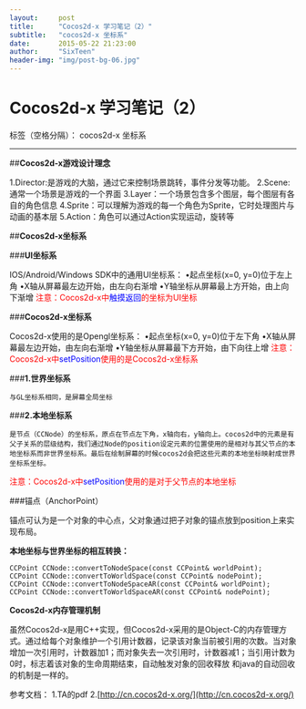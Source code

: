 ```yaml
---
layout:     post
title:      "Cocos2d-x 学习笔记（2）"
subtitle:   "cocos2d-x 坐标系"
date:       2015-05-22 21:23:00
author:     "SixTeen"
header-img: "img/post-bg-06.jpg"
---
```


# Cocos2d-x 学习笔记（2）

标签（空格分隔）： cocos2d-x 坐标系

---

##**Cocos2d-x游戏设计理念**

1.Director:是游戏的大脑，通过它来控制场景跳转，事件分发等功能。
2.Scene:通常一个场景是游戏的一个界面
3.Layer：一个场景包含多个图层，每个图层有各自的角色信息
4.Sprite：可以理解为游戏的每一个角色为Sprite，它时处理图片与动画的基本层
5.Action：角色可以通过Action实现运动，旋转等

##**Cocos2d-x坐标系**

###**UI坐标系**

IOS/Android/Windows SDK中的通用UI坐标系：
•起点坐标(x=0, y=0)位于左上角
•X轴从屏幕最左边开始，由左向右渐增
•Y轴坐标从屏幕最上方开始，由上向下渐增
<font color = "red">
注意：Cocos2d-x中<font color = "blue">触摸返回</font>的坐标为UI坐标
</font>

###**Cocos2d-x坐标系**

Cocos2d-x使用的是Opengl坐标系：
•起点坐标(x=0, y=0)位于左下角
•X轴从屏幕最左边开始，由左向右渐增
•Y轴坐标从屏幕最下方开始，由下向往上增
<font color = "red">
注意：Cocos2d-x中<font color = "blue">setPosition</font>使用的是Cocos2d-x坐标系
</font>

###**1.世界坐标系**

    与GL坐标系相同，是屏幕全局坐标
###**2.本地坐标系**

    是节点（CCNode）的坐标系，原点在节点左下角，x轴向右，y轴向上。cocos2d中的元素是有父子关系的层级结构，我们通过Node的position设定元素的位置使用的是相对与其父节点的本地坐标系而非世界坐标系。最后在绘制屏幕的时候cocos2d会把这些元素的本地坐标映射成世界坐标系坐标。
<font color="red">
    注意：Cocos2d-x中<font color = "blue">setPosition</font>使用的是对于父节点的本地坐标
</font>

###锚点（AnchorPoint）

锚点可认为是一个对象的中心点，父对象通过把子对象的锚点放到position上来实现布局。


**本地坐标与世界坐标的相互转换：**

```
CCPoint CCNode::convertToNodeSpace(const CCPoint& worldPoint);
CCPoint CCNode::convertToWorldSpace(const CCPoint& nodePoint);
CCPoint CCNode::convertToNodeSpaceAR(const CCPoint& worldPoint);
CCPoint CCNode::convertToWorldSpaceAR(const CCPoint& nodePoint);
```

**Cocos2d-x内存管理机制**

虽然Cocos2d-x是用C++实现，但Cocos2d-x采用的是Object-C的内存管理方式。通过给每个对象维护一个引用计数器，记录该对象当前被引用的次数。当对象增加一次引用时，计数器加1；而对象失去一次引用时，计数器减1；当引用计数为0时，标志着该对象的生命周期结束，自动触发对象的回收释放
和java的自动回收的机制是一样的。


参考文档：
1.TA的pdf
2.[http://cn.cocos2d-x.org/](http://cn.cocos2d-x.org/)
